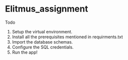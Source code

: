 # Elitmus_assignment
Todo
1. Setup the virtual environment.
2. Install all the prerequisites mentioned in requirments.txt
3. Import the database schemas.
4. Configure the SQL credentials.
5. Run the app!
